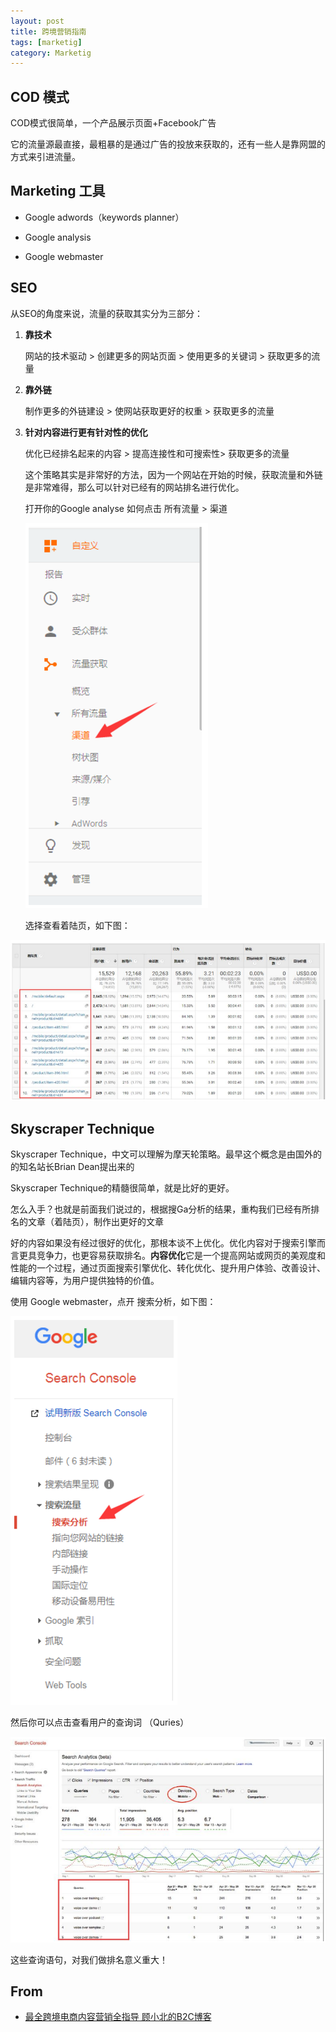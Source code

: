 ```yaml
---
layout: post
title: 跨境营销指南
tags: [marketig]
category: Marketig
---
```


## COD 模式

COD模式很简单，一个产品展示页面+Facebook广告

它的流量源最直接，最粗暴的是通过广告的投放来获取的，还有一些人是靠网盟的方式来引进流量。

## Marketing 工具

- Google adwords（keywords planner）

- Google analysis

- Google webmaster

## SEO

从SEO的角度来说，流量的获取其实分为三部分：

1. **靠技术**

   网站的技术驱动 > 创建更多的网站页面 > 使用更多的关键词 > 获取更多的流量

2. **靠外链**

   制作更多的外链建设 > 使网站获取更好的权重 > 获取更多的流量

3. **针对内容进行更有针对性的优化**

   优化已经排名起来的内容 > 提高连接性和可搜索性> 获取更多的流量

   这个策略其实是非常好的方法，因为一个网站在开始的时候，获取流量和外链是非常难得，那么可以针对已经有的网站排名进行优化。

   打开你的Google analyse 如何点击 所有流量 > 渠道

   ![](../resources/images/20180503163308_70300-20190606105744200.png)

   选择查看着陆页，如下图：

![](../resources/images/20180503163401_22869-20190606105820734.png)

## Skyscraper Technique

Skyscraper Technique，中文可以理解为摩天轮策略。最早这个概念是由国外的的知名站长Brian Dean提出来的

Skyscraper Technique的精髓很简单，就是比好的更好。

怎么入手？也就是前面我们说过的，根据搜Ga分析的结果，重构我们已经有所排名的文章（着陆页），制作出更好的文章

好的内容如果没有经过很好的优化，那根本谈不上优化。优化内容对于搜索引擎而言更具竞争力，也更容易获取排名。**内容优化**它是一个提高网站或网页的美观度和性能的一个过程，通过页面搜索引擎优化、转化优化、提升用户体验、改善设计、编辑内容等，为用户提供独特的价值。

使用 Google webmaster，点开 搜索分析，如下图：

![最全跨境电商内容营销全指导](../resources/images/20180503163550_58836.png)



然后你可以点击查看用户的查询词 （Quries）

![最全跨境电商内容营销全指导](../resources/images/20180503163619_89547.png)



这些查询语句，对我们做排名意义重大！

## From

- [最全跨境电商内容营销全指导 顾小北的B2C博客](http://www.guxiaobei.com/cross-border-electronic-business-content-marketing.html)